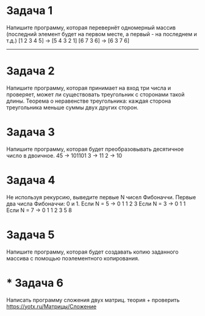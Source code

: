 # Задача 1
Напишите программу, которая перевернёт одномерный массив (последний элемент будет на первом месте, а первый - на последнем и т.д.)
[1 2 3 4 5] -> [5 4 3 2 1]
[6 7 3 6] -> [6 3 7 6]



------------------------------------------------------------------------------------

# Задача 2
Напишите программу, которая принимает на вход три числа и проверяет, может ли существовать треугольник с сторонами такой длины.
Теорема о неравенстве треугольника: каждая сторона треугольника меньше суммы двух других сторон.

# Задача 3
Напишите программу, которая будет преобразовывать десятичное число в двоичное.
45 -> 101101
3  -> 11
2  -> 10

# Задача 4
Не используя рекурсию, выведите первые N чисел Фибоначчи. Первые два числа Фибоначчи: 0 и 1.
Если N = 5 -> 0 1 1 2 3
Если N = 3 -> 0 1 1
Если N = 7 -> 0 1 1 2 3 5 8

# Задача 5
Напишите программу, которая будет создавать копию заданного массива с помощью поэлементного копирования.

# * Задача 6
Написать программу сложения двух матриц. 
теория + проверить https://yotx.ru/Матрицы/Сложение